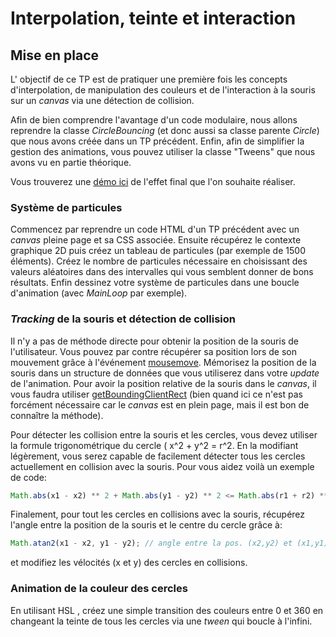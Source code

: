 
# Interpolation, teinte et interaction 
  

## Mise en place  

L' objectif de ce TP est de pratiquer une première fois les concepts d'interpolation, de manipulation des couleurs et de l'interaction à la souris sur un *canvas* via une détection de collision.

Afin de bien comprendre l'avantage d'un code modulaire, nous allons reprendre la classe *CircleBouncing* (et donc aussi sa classe parente *Circle*) que nous avons créée dans un TP précédent. Enfin, afin de simplifier la gestion des animations, vous pouvez utiliser la classe "Tweens" que nous avons vu en partie théorique. 

Vous trouverez une [démo ici](https://chabloz.eu/files/tweening/particules/) de l'effet final que l'on souhaite réaliser.

### Système de particules
  
Commencez par reprendre un code HTML d'un TP précédent avec un *canvas* pleine page et sa CSS associée. Ensuite récupérez le contexte graphique 2D puis créez un tableau de particules (par exemple de 1500 éléments). Créez le nombre de particules nécessaire en choisissant des valeurs aléatoires dans des intervalles qui vous semblent donner de bons résultats. Enfin dessinez votre système de particules dans une boucle d'animation (avec *MainLoop* par exemple).

### *Tracking* de la souris et détection de collision
 Il n'y a pas de méthode directe pour obtenir la position de la souris de l'utilisateur. Vous pouvez par contre récupérer sa position lors de son mouvement grâce à l'événement [mousemove](https://developer.mozilla.org/fr/docs/Web/API/Element/mousemove_event). Mémorisez la position de la souris dans un structure de données que vous utiliserez dans votre *update* de l'animation. Pour avoir la position relative de la souris dans le *canvas*,  il vous faudra utiliser [getBoundingClientRect](https://developer.mozilla.org/fr/docs/Web/API/Element/getBoundingClientRect) (bien quand ici ce n'est pas forcément nécessaire car le *canvas* est en plein page, mais il est bon de connaître la méthode).

Pour détecter les collision entre la souris et les cercles, vous devez utiliser la formule trigonométrique du cercle ( x^2  +  y^2 = r^2. En la modifiant légèrement,  vous serez capable de facilement détecter tous les cercles actuellement en collision avec la souris. Pour vous aidez voilà un exemple de code:
```js
Math.abs(x1 - x2) ** 2 + Math.abs(y1 - y2) ** 2 <= Math.abs(r1 + r2) ** 2;
```
Finalement, pour tout les cercles en collisions avec la souris, récupérez l'angle entre la position  de la souris et le centre du cercle grâce à:

```js
Math.atan2(x1 - x2, y1 - y2); // angle entre la pos. (x2,y2) et (x1,y1) 
```
et modifiez les vélocités (x et y) des cercles en collisions.

### Animation de la couleur des cercles

En utilisant HSL , créez une simple transition des couleurs entre 0 et 360  en changeant la teinte de tous les cercles  via une *tween* qui boucle à l'infini.

